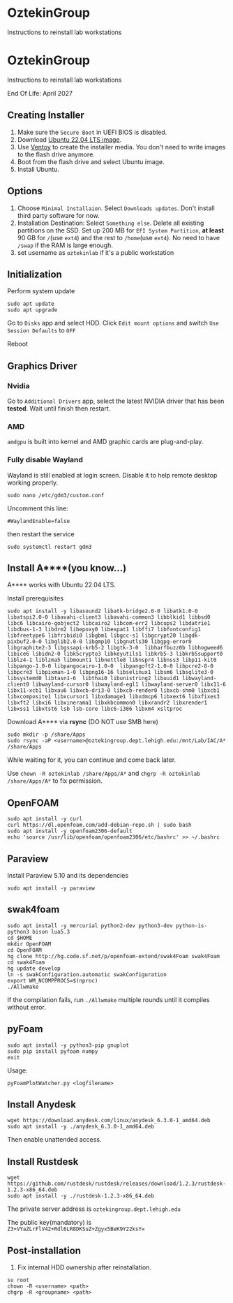 # OztekinGroup
Instructions to reinstall lab workstations

# OztekinGroup
Instructions to reinstall lab workstations

End Of Life: April 2027
## Creating Installer
1. Make sure the `Secure Boot` in UEFI BIOS is disabled.
2. Download [Ubuntu 22.04 LTS image](https://releases.ubuntu.com/jammy/ubuntu-22.04.4-desktop-amd64.iso).
3. Use [Ventoy](https://github.com/ventoy/Ventoy/releases) to create the installer media. You don't need to write images to the flash drive anymore.
4. Boot from the flash drive and select Ubuntu image.
5. Install Ubuntu. 
## Options
1. Choose `Minimal Installaion`. Select `Downloads updates`. Don't install third party software for now.
2. Installation Destination: Select `Something else`. Delete all existing partitions on the SSD. Set up 200 MB for `EFI System Partition`, **at least** 90 GB for `/`(use `ext4`) and the rest to `/home`(use `ext4`). No need to have `/swap` if the RAM is large enough.
3. set username as `oztekinlab` if it's a public workstation

## Initialization
Perform system update
```
sudo apt update
sudo apt upgrade
```
Go to `Disks` app and select HDD. Click `Edit mount options` and switch `Use Session Defaults` to `OFF`

Reboot

## Graphics Driver
### Nvidia
Go to `Additional Drivers` app, select the latest NVIDIA driver that has been **tested**.
Wait until finish then restart.
### AMD
`amdgpu` is built into kernel and AMD graphic cards are plug-and-play.
### Fully disable Wayland
Wayland is still enabled at login screen. Disable it to help remote desktop working properly.
```
sudo nano /etc/gdm3/custom.conf
```
Uncomment this line:
```
#WaylandEnable=false
```
then restart the service
```
sudo systemctl restart gdm3
```
## Install A****(you know...)
A**** works with Ubuntu 22.04 LTS.

Install prerequisites
```
sudo apt install -y libasound2 libatk-bridge2.0-0 libatk1.0-0 libatspi2.0-0 libavahi-client3 libavahi-common3 libblkid1 libbsd0 libc6 libcairo-gobject2 libcairo2 libcom-err2 libcups2 libdatrie1 libdbus-1-3 libdrm2 libepoxy0 libexpat1 libffi7 libfontconfig1 libfreetype6 libfribidi0 libgbm1 libgcc-s1 libgcrypt20 libgdk-pixbuf2.0-0 libglib2.0-0 libgmp10 libgnutls30 libgpg-error0 libgraphite2-3 libgssapi-krb5-2 libgtk-3-0  libharfbuzz0b libhogweed6 libice6 libidn2-0 libk5crypto3 libkeyutils1 libkrb5-3 libkrb5support0 liblz4-1 liblzma5 libmount1 libnettle8 libnspr4 libnss3 libp11-kit0 libpango-1.0-0 libpangocairo-1.0-0  libpangoft2-1.0-0 libpcre2-8-0 libpcre3 libpixman-1-0 libpng16-16 libselinux1 libsm6 libsqlite3-0  libsystemd0 libtasn1-6  libthai0 libunistring2 libuuid1 libwayland-client0 libwayland-cursor0 libwayland-egl1 libwayland-server0 libx11-6 libx11-xcb1 libxau6 libxcb-dri3-0 libxcb-render0 libxcb-shm0 libxcb1 libxcomposite1 libxcursor1 libxdamage1 libxdmcp6 libxext6 libxfixes3 libxft2 libxi6 libxinerama1 libxkbcommon0 libxrandr2 libxrender1 libxss1 libxtst6 lsb lsb-core libc6-i386 libxm4 xsltproc
```
Download A**** via **rsync** (DO NOT use SMB here)
```
sudo mkdir -p /share/Apps
sudo rsync -aP <username>@oztekingroup.dept.lehigh.edu:/mnt/Lab/IAC/A* /share/Apps
```

While waiting for it, you can continue and come back later.

Use `chown -R oztekinlab /share/Apps/A*` and `chgrp -R oztekinlab /share/Apps/A*` to fix permission.

## OpenFOAM
```
sudo apt install -y curl
curl https://dl.openfoam.com/add-debian-repo.sh | sudo bash
sudo apt install -y openfoam2306-default
echo 'source /usr/lib/openfoam/openfoam2306/etc/bashrc' >> ~/.bashrc 
```

## Paraview
Install Paraview 5.10 and its dependencies
```
sudo apt install -y paraview
```
## swak4foam
```
sudo apt install -y mercurial python2-dev python3-dev python-is-python3 bison lua5.3
cd $HOME
mkdir OpenFOAM
cd OpenFOAM
hg clone http://hg.code.sf.net/p/openfoam-extend/swak4Foam swak4Foam
cd swak4Foam
hg update develop
ln -s swakConfiguration.automatic swakConfiguration
export WM_NCOMPPROCS=$(nproc)
./Allwmake
```
If the compilation fails, run `./Allwmake` multiple rounds until it compiles without error.

## pyFoam
```
sudo apt install -y python3-pip gnuplot
sudo pip install pyfoam numpy
exit
```
Usage:
```
pyFoamPlotWatcher.py <logfilename>
```
## Install Anydesk
```
wget https://download.anydesk.com/linux/anydesk_6.3.0-1_amd64.deb
sudo apt install -y ./anydesk_6.3.0-1_amd64.deb
```
Then enable unattended access.

## Install Rustdesk
```
wget https://github.com/rustdesk/rustdesk/releases/download/1.2.3/rustdesk-1.2.3-x86_64.deb
sudo apt install -y ./rustdesk-1.2.3-x86_64.deb
```
The private server address is `oztekingroup.dept.lehigh.edu`

The public key(mandatory) is `Z3+VYaZLrFlV42+Rdl6LR8DKSuZ+Zgyx5BeK9Y22ksY=`

## Post-installation
1. Fix internal HDD ownership after reinstallation.
```
su root
chown -R <username> <path>
chgrp -R <groupname> <path>
```
